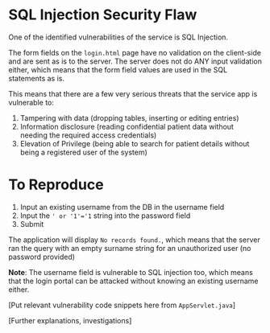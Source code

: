 # SQL Injection Security Flaw

One of the identified vulnerabilities of the service is SQL Injection.

The form fields on the `login.html` page have no validation on the client-side and are sent as is to the server.
The server does not do ANY input validation either, which means that the form field values are used in the SQL statements as is.

This means that there are a few very serious threats that the service app is vulnerable to:
1. Tampering with data (dropping tables, inserting or editing entries)
2. Information disclosure (reading confidential patient data without needing the required access credentials)
3. Elevation of Privilege (being able to search for patient details without being a registered user of the system)

# To Reproduce
1. Input an existing username from the DB in the username field 
1. Input the `' or '1'='1` string into the password field
2. Submit

The application will display `No records found.`, which means that the server ran the query with an empty surname string for an unauthorized user (no password provided)

**Note**: The username field is vulnerable to SQL injection too, which means that the login portal can be attacked without knowing an existing username either.

[Put relevant vulnerability code snippets here from `AppServlet.java`]

[Further explanations, investigations]